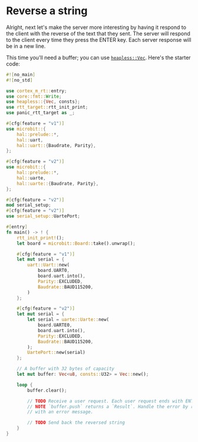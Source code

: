 # Reverse a string

Alright, next let's make the server more interesting by having it respond to the client with the
reverse of the text that they sent. The server will respond to the client every time they press the
ENTER key. Each server response will be in a new line.

This time you'll need a buffer; you can use [`heapless::Vec`]. Here's the starter code:

[`heapless::Vec`]: https://docs.rs/heapless/0.7.7/heapless/struct.Vec.html

``` rust
#![no_main]
#![no_std]

use cortex_m_rt::entry;
use core::fmt::Write;
use heapless::{Vec, consts};
use rtt_target::rtt_init_print;
use panic_rtt_target as _;

#[cfg(feature = "v1")]
use microbit::{
    hal::prelude::*,
    hal::uart,
    hal::uart::{Baudrate, Parity},
};

#[cfg(feature = "v2")]
use microbit::{
    hal::prelude::*,
    hal::uarte,
    hal::uarte::{Baudrate, Parity},
};

#[cfg(feature = "v2")]
mod serial_setup;
#[cfg(feature = "v2")]
use serial_setup::UartePort;

#[entry]
fn main() -> ! {
    rtt_init_print!();
    let board = microbit::Board::take().unwrap();

    #[cfg(feature = "v1")]
    let mut serial = {
        uart::Uart::new(
            board.UART0,
            board.uart.into(),
            Parity::EXCLUDED,
            Baudrate::BAUD115200,
        )
    };

    #[cfg(feature = "v2")]
    let mut serial = {
        let serial = uarte::Uarte::new(
            board.UARTE0,
            board.uart.into(),
            Parity::EXCLUDED,
            Baudrate::BAUD115200,
        );
        UartePort::new(serial)
    };

    // A buffer with 32 bytes of capacity
    let mut buffer: Vec<u8, consts::U32> = Vec::new();

    loop {
        buffer.clear();

        // TODO Receive a user request. Each user request ends with ENTER
        // NOTE `buffer.push` returns a `Result`. Handle the error by responding
        // with an error message.

        // TODO Send back the reversed string
    }
}
```
